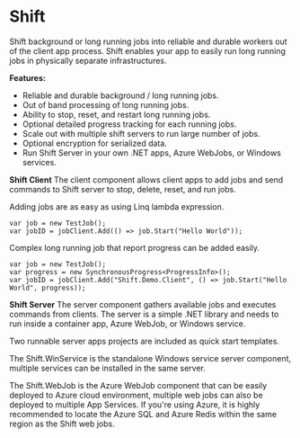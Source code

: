 # Shift
Shift background or long running jobs into reliable and durable workers out of the client app process. Shift enables your app to easily run long running jobs in physically separate infrastructures. 

**Features:**
- Reliable and durable background / long running jobs.
- Out of band processing of long running jobs. 
- Ability to stop, reset, and restart long running jobs.
- Optional detailed progress tracking for each running jobs.
- Scale out with multiple shift servers to run large number of jobs.
- Optional encryption for serialized data.
- Run Shift Server in your own .NET apps, Azure WebJobs, or Windows services. 

**Shift Client**
The client component allows client apps to add jobs and send commands to Shift server to stop, delete, reset, and run jobs.

Adding jobs are as easy as using Linq lambda expression.
```
var job = new TestJob();
var jobID = jobClient.Add(() => job.Start("Hello World"));
```

Complex long running job that report progress can be added easily.
```
var job = new TestJob();
var progress = new SynchronousProgress<ProgressInfo>();
var jobID = jobClient.Add("Shift.Demo.Client", () => job.Start("Hello World", progress));
```

**Shift Server**
The server component gathers available jobs and executes commands from clients. The server is a simple .NET library and needs to run inside a container app, Azure WebJob, or Windows service. 

Two runnable server apps projects are included as quick start templates. 

The Shift.WinService is the standalone Windows service server component, multiple services can be installed in the same server. 

The Shift.WebJob is the Azure WebJob component that can be easily deployed to Azure cloud environment, multiple web jobs can also be deployed to multiple App Services. If you're using Azure, it is highly recommended to locate the Azure SQL and Azure Redis within the same region as the Shift web jobs.

